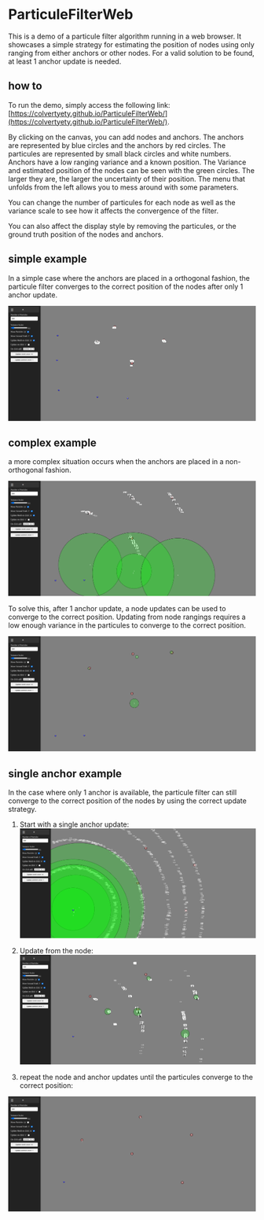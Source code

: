 # ParticuleFilterWeb

This is a demo of a particule filter algorithm running in a web browser. It showcases a simple strategy for estimating the position of nodes using only ranging from either anchors or other nodes. For a valid solution to be found, at least 1 anchor update is needed.

## how to 

To run the demo, simply access the following link: [https://colvertyety.github.io/ParticuleFilterWeb/](https://colvertyety.github.io/ParticuleFilterWeb/). 

By clicking on the canvas, you can add nodes and anchors. The anchors are represented by blue circles and the anchors by red circles. The particules are represented by small black circles and white numbers. 
Anchors have a low ranging variance and a known position. 
The Variance and estimated position of the nodes can be seen with the green circles. The larger they are, the larger the uncertainty of their position. The menu that unfolds from the left allows you to mess around with some parameters. 

You can change the number of particules for each node as well as the variance scale to see how it affects the convergence of the filter.

You can also affect the display style by removing the particules, or the ground truth position of the nodes and anchors.

## simple example

In a simple case where the anchors are placed in a orthogonal fashion, the particule filter converges to the correct position of the nodes after only 1 anchor update.

![simple example](assets/perfect.png)


## complex example

a more complex situation occurs when the anchors are placed in a non-orthogonal fashion.

![complex example](assets/orthogonal.png)

To solve this, after 1 anchor update, a node updates can be used to converge to the correct position. Updating from node rangings requires a low enough variance in the particules to converge to the correct position.

![complex example](assets/orthogonal_final.png)

## single anchor example

In the case where only 1 anchor is available, the particule filter can still converge to the correct position of the nodes by using the correct update strategy.

1. Start with a single anchor update:
![single anchor example](assets/1anchorStart.png)

2. Update from the node:
![single anchor example](assets/1anchormid.png)

3. repeat the node  and anchor updates until the particules converge to the correct position:

![single anchor example](assets/1anchorend.png)